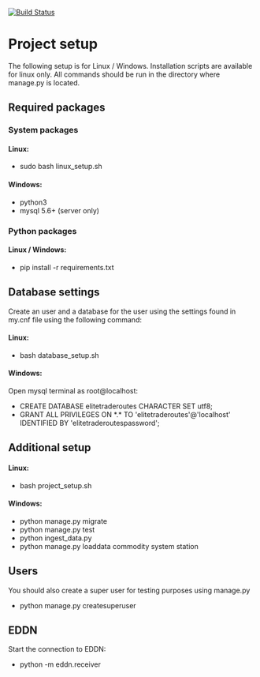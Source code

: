 [![Build Status](https://travis-ci.org/Jingyu-Yao/elitetraderoutes.svg?branch=master)](https://travis-ci.org/Jingyu-Yao/elitetraderoutes)
# Project setup

The following setup is for Linux / Windows. Installation scripts are available 
for linux only. All commands should be run in the directory where manage.py is located.

## Required packages

### System packages

#### Linux:

- sudo bash linux_setup.sh

#### Windows:

- python3
- mysql 5.6+ (server only)

### Python packages

#### Linux / Windows:

- pip install -r requirements.txt

## Database settings

Create an user and a database for the user using the settings found in my.cnf file using the following command:

#### Linux:

- bash database_setup.sh

#### Windows:

Open mysql terminal as root@localhost:

- CREATE DATABASE elitetraderoutes CHARACTER SET utf8;
- GRANT ALL PRIVILEGES ON \*.\* TO 'elitetraderoutes'@'localhost' IDENTIFIED BY 'elitetraderoutespassword';

## Additional setup

#### Linux:

- bash project_setup.sh

#### Windows:

- python manage.py migrate
- python manage.py test
- python ingest_data.py
- python manage.py loaddata commodity system station

## Users

You should also create a super user for testing purposes using manage.py

- python manage.py createsuperuser

## EDDN

Start the connection to EDDN:

- python -m eddn.receiver

